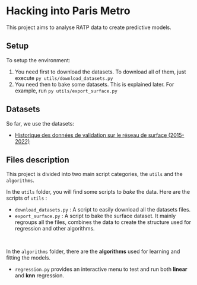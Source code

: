 # Hacking into Paris Metro
This project aims to analyse RATP data to create predictive models.



## Setup
To setup the environment:

1. You need first to download the datasets. To download all of them, just execute `py utils/download_datasets.py`
1. You need then to bake some datasets. This is explained later. For example, run `py utils/export_surface.py`

## Datasets
So far, we use the datasets:
 -  [Historique des données de validation sur le réseau de surface (2015-2022)](https://www.data.gouv.fr/fr/datasets/historique-des-donnees-de-validation-sur-le-reseau-de-surface-2015-2022/)


## Files description

This project is divided into two main script categories, the `utils` and the `algorithms`.

In the `utils` folder, you will find some scripts to *bake* the data. Here are the scripts of `utils` :
- `download_datasets.py` : A script to easily download all the datasets files.
- `export_surface.py` : A script to bake the surface dataset. It mainly regroups all the files, combines the data to create the structure used for regression and other algorithms.
<br/>

In the `algorithms` folder, there are the **algorithms** used for learning and fitting the models.
- `regression.py` provides an interactive menu to test and run both **linear** and **knn** regression.
